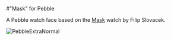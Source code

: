 #"Mask" for Pebble
 
A Pebble watch face based on the [Mask](http://www.slvczch.com/mask-watch) watch by Filip Slovacek.
 
![PebbleExtraNormal](https://raw.github.com/mcongrove/PebbleMask/master/watchface.png)